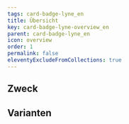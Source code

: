 ```yaml
---
tags: card-badge-lyne_en
title: Übersicht
key: card-badge-lyne-overview_en
parent: card-badge-lyne_en
icon: overview
order: 1
permalink: false
eleventyExcludeFromCollections: true
---
```


## Zweck

## Varianten


